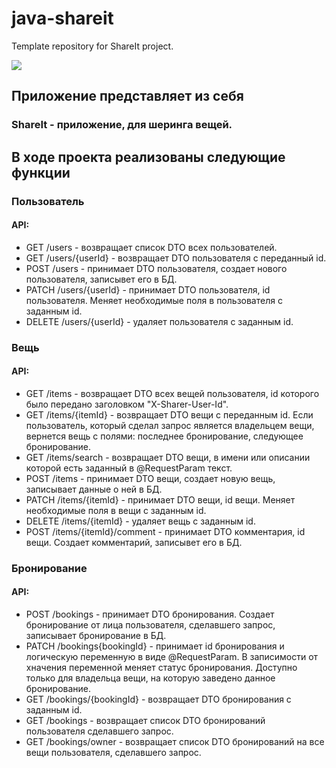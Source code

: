 # java-shareit
Template repository for ShareIt project.

<picture>
    <source media="(prefers-color-scheme: dark)" srcset="/ShareIt v1.1.png">
    <img src="/ShareIt v1.1.png">
</picture>

## Приложение представляет из себя
### ShareIt - приложение, для шеринга вещей.

## В ходе проекта реализованы следующие функции

### Пользователь
#### API:
- GET /users - возвращает список DTO всех пользователей.
- GET /users/{userId} - возвращает DTO пользователя с переданный id.
- POST /users - принимает DTO пользователя, создает нового пользователя, записывет его в БД.
- PATCH /users/{userId} - принимает DTO пользователя, id пользователя. Меняет необходимые поля в пользователя с заданным id.
- DELETE /users/{userId} - удаляет пользователя с заданным id.

### Вещь
#### API:
- GET /items - возвращает DTO всех вещей пользователя, id которого было передано заголовком "X-Sharer-User-Id".
- GET /items/{itemId} - возвращает DTO вещи с переданным id. Если пользователь, который сделал запрос является владельцем вещи, вернется вещь с полями: последнее бронирование, следующее бронирование.
- GET /items/search - возвращает DTO вещи, в имени или описании которой есть заданный в @RequestParam текст.
- POST /items - принимает DTO вещи, создает новую вещь, записывает данные о ней в БД.
- PATCH /items/{itemId} - принимает DTO вещи, id вещи. Меняет необходимые поля в вещи с заданным id.
- DELETE /items/{itemId} - удаляет вещь с заданным id.
- POST /items/{itemId}/comment - принимает DTO комментария, id вещи. Создает комментарий, записывет его в БД.

### Бронирование
#### API:
- POST /bookings - принимает DTO бронирования. Создает бронирование от лица пользователя, сделавшего запрос, записывает бронирование в БД.
- PATCH /bookings{bookingId} - принимает id бронирования и логическую переменную в виде @RequestParam. В записимости от хначения переменной меняет статус бронирования. Доступно только для владельца вещи, на которую заведено данное бронирование.
- GET /bookings/{bookingId} - возвращает DTO бронирования с заданным id.
- GET /bookings - возвращает список DTO бронирований пользователя сделавшего запрос.
- GET /bookings/owner - возвращает список DTO бронирований на все вещи пользователя, сделавшего запрос.